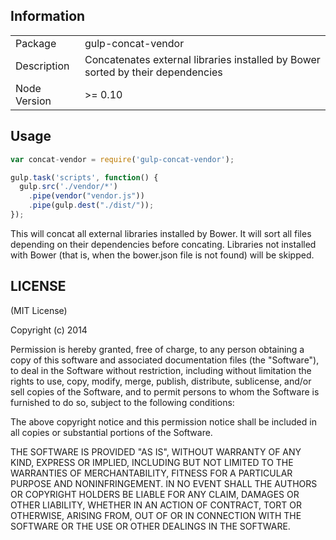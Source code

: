 ## Information

<table>
<tr> 
<td>Package</td><td>gulp-concat-vendor</td>
</tr>
<tr>
<td>Description</td>
<td>Concatenates external libraries installed by Bower sorted by their dependencies</td>
</tr>
<tr>
<td>Node Version</td>
<td>>= 0.10</td>
</tr>
</table>

## Usage

```javascript
var concat-vendor = require('gulp-concat-vendor');

gulp.task('scripts', function() {
  gulp.src('./vendor/*')
	.pipe(vendor("vendor.js"))
	.pipe(gulp.dest("./dist/"));  
});
```

This will concat all external libraries installed by Bower. It will sort all files depending on their dependencies before concating. Libraries not installed with Bower (that is, when the bower.json file is not found) will be skipped.

## LICENSE

(MIT License)

Copyright (c) 2014

Permission is hereby granted, free of charge, to any person obtaining
a copy of this software and associated documentation files (the
"Software"), to deal in the Software without restriction, including
without limitation the rights to use, copy, modify, merge, publish,
distribute, sublicense, and/or sell copies of the Software, and to
permit persons to whom the Software is furnished to do so, subject to
the following conditions:

The above copyright notice and this permission notice shall be
included in all copies or substantial portions of the Software.

THE SOFTWARE IS PROVIDED "AS IS", WITHOUT WARRANTY OF ANY KIND,
EXPRESS OR IMPLIED, INCLUDING BUT NOT LIMITED TO THE WARRANTIES OF
MERCHANTABILITY, FITNESS FOR A PARTICULAR PURPOSE AND
NONINFRINGEMENT. IN NO EVENT SHALL THE AUTHORS OR COPYRIGHT HOLDERS BE
LIABLE FOR ANY CLAIM, DAMAGES OR OTHER LIABILITY, WHETHER IN AN ACTION
OF CONTRACT, TORT OR OTHERWISE, ARISING FROM, OUT OF OR IN CONNECTION
WITH THE SOFTWARE OR THE USE OR OTHER DEALINGS IN THE SOFTWARE.

